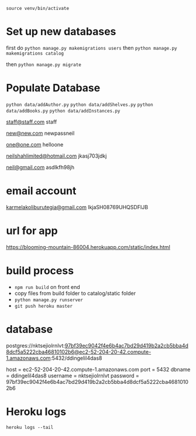 ```source venv/bin/activate```


# Set up new databases
first do ```python manage.py makemigrations users```
then ```python manage.py makemigrations catalog```

then ```python manage.py migrate```

# Populate Database
```python data/addAuthor.py```
```python data/addShelves.py```
```python data/addBooks.py```
```python data/addInstances.py ```


staff@staff.com
staff

new@new.com
newpassneil

one@one.com
helloone

neilshahlimited@hotmail.com
jkasj703jdkj

neil@gmail.com
asdlkfh98jh


# email account
karmelakoliburutegia@gmail.com
lkjaSH08769UHQSDFIJB

# url for app
https://blooming-mountain-86004.herokuapp.com/static/index.html


# build process
- ```npm run build``` on front end
- copy files from build folder to catalog/static folder
- ```python manage.py runserver```
- ```git push heroku master```


# database
postgres://nktsejiolrnlvt:97bf39ec9042f4e6b4ac7bd29d419b2a2cb5bba4d8dcf5a5222cba46810102b6@ec2-52-204-20-42.compute-1.amazonaws.com:5432/ddingelil4das8

host = ec2-52-204-20-42.compute-1.amazonaws.com
port = 5432
dbname = ddingelil4das8
username = nktsejiolrnlvt
password = 97bf39ec9042f4e6b4ac7bd29d419b2a2cb5bba4d8dcf5a5222cba46810102b6


# Heroku logs
```heroku logs --tail```